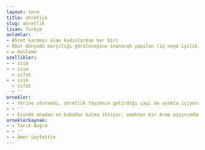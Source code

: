 ```yaml
---
layout: term
title: ahretlik
slug: ahretlik
lisan: Türkçe
anlamlar:
- Ahret kardeşi olan kadınlardan her biri
- Öbür dünyada karşılığı görüleceğine inanarak yapılan (iş veya iyilik)
- ► besleme
ozellikler:
- - isim
- - isim
  - sıfat
- - isim
  - sıfat
  - ''
ornekler:
- - Yerine oturmadı, ahretlik teyzenin getirdiği çayı da ayakta içiyordu.
- - ''
- - Evinde anadan ve babadan kalma ihtiyar, emektar bir Arap aşçısından başka on yedi yaşında, tombul, beyaz, oynak bir ahretliği vardı.
orneklerkaynak:
- - Tarık Buğra
- - ''
- - Ömer Seyfettin
---
```

